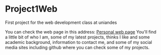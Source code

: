 # Project1Web
First project for the web development class at uniandes


You can check the web page in this address: [Personal web page](https://pry1web.herokuapp.com/)
You'll find a little bit of who I am, some of my latest projects, thinks I like and some academic background, information to contact me, and some of my social media sites including github where you can check some of my projects.
